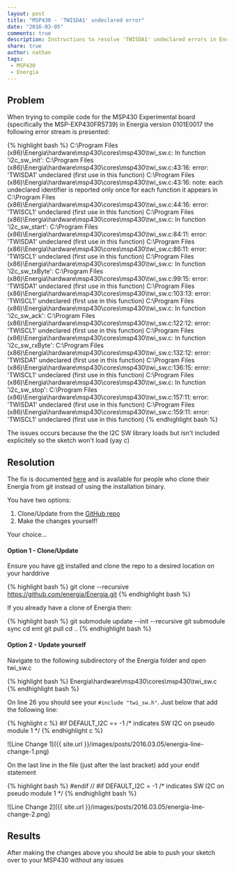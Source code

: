 ```yaml
---
layout: post
title: "MSP430 - 'TWISDA1' undeclared error"
date: "2016-03-05"
comments: true
description: Instructions to resolve 'TWISDA1' undeclared errors in Energia 17
share: true
author: nathan
tags:
 - MSP430
 - Energia
---
```


## Problem

When trying to compile code for the MSP430 Experimental board (specifically the MSP-EXP430FR5739) in Energia version 0101E0017 the following error stream is presented:

{% highlight bash %}
C:\Program Files (x86)\Energia\hardware\msp430\cores\msp430\twi_sw.c: In function 'i2c_sw_init':
C:\Program Files (x86)\Energia\hardware\msp430\cores\msp430\twi_sw.c:43:16: error: 'TWISDA1' undeclared (first use in this function)
C:\Program Files (x86)\Energia\hardware\msp430\cores\msp430\twi_sw.c:43:16: note: each undeclared identifier is reported only once for each function it appears in
C:\Program Files (x86)\Energia\hardware\msp430\cores\msp430\twi_sw.c:44:16: error: 'TWISCL1' undeclared (first use in this function)
C:\Program Files (x86)\Energia\hardware\msp430\cores\msp430\twi_sw.c: In function 'i2c_sw_start':
C:\Program Files (x86)\Energia\hardware\msp430\cores\msp430\twi_sw.c:84:11: error: 'TWISDA1' undeclared (first use in this function)
C:\Program Files (x86)\Energia\hardware\msp430\cores\msp430\twi_sw.c:86:11: error: 'TWISCL1' undeclared (first use in this function)
C:\Program Files (x86)\Energia\hardware\msp430\cores\msp430\twi_sw.c: In function 'i2c_sw_txByte':
C:\Program Files (x86)\Energia\hardware\msp430\cores\msp430\twi_sw.c:99:15: error: 'TWISDA1' undeclared (first use in this function)
C:\Program Files (x86)\Energia\hardware\msp430\cores\msp430\twi_sw.c:103:13: error: 'TWISCL1' undeclared (first use in this function)
C:\Program Files (x86)\Energia\hardware\msp430\cores\msp430\twi_sw.c: In function 'i2c_sw_ack':
C:\Program Files (x86)\Energia\hardware\msp430\cores\msp430\twi_sw.c:122:12: error: 'TWISCL1' undeclared (first use in this function)
C:\Program Files (x86)\Energia\hardware\msp430\cores\msp430\twi_sw.c: In function 'i2c_sw_rxByte':
C:\Program Files (x86)\Energia\hardware\msp430\cores\msp430\twi_sw.c:132:12: error: 'TWISDA1' undeclared (first use in this function)
C:\Program Files (x86)\Energia\hardware\msp430\cores\msp430\twi_sw.c:136:15: error: 'TWISCL1' undeclared (first use in this function)
C:\Program Files (x86)\Energia\hardware\msp430\cores\msp430\twi_sw.c: In function 'i2c_sw_stop':
C:\Program Files (x86)\Energia\hardware\msp430\cores\msp430\twi_sw.c:157:11: error: 'TWISDA1' undeclared (first use in this function)
C:\Program Files (x86)\Energia\hardware\msp430\cores\msp430\twi_sw.c:159:11: error: 'TWISCL1' undeclared (first use in this function)
{% endhighlight bash %}

The issues occurs because the the I2C SW library loads but isn't included explicitely so the sketch won't load (yay c)

## Resolution

The fix is documented [here](https://github.com/energia/Energia/commit/827e338d22f57e03f21ffb5a064c271498d983b6) and is available for people who clone their Energia from git instead of using the installation binary.

You have two options:

1. Clone/Update from the [GitHub repo](https://github.com/energia/Energia)
2. Make the changes yourself!

Your choice...

#### Option 1 - Clone/Update

Ensure you have [git](http://www.git-scm.com/) installed and clone the repo to a desired location on your harddrive

{% highlight bash %}
git clone --recursive https://github.com/energia/Energia.git
{% endhighlight bash %}

If you already have a clone of Energia then:

{% highlight bash %}
git submodule update --init --recursive
git submodule sync
cd emt
git pull
cd ..
{% endhighlight bash %}

#### Option 2 - Update yourself

Navigate to the following subdirectory of the Energia folder and open twi_sw.c

{% highlight bash %}
Energia\hardware\msp430\cores\msp430\twi_sw.c
{% endhighlight bash %}

On line 26 you should see your `#include "twi_sw.h"`. Just below that add the following line:

{% highlight c %}
#if DEFAULT_I2C == -1 /* indicates SW I2C on pseudo module 1 */
{% endhighlight c %}

![Line Change 1]({{ site.url }}/images/posts/2016.03.05/energia-line-change-1.png)

On the last line in the file (just after the last bracket) add your endif statement

{% highlight bash %}
#endif // #if DEFAULT_I2C = -1 /* indicates SW I2C on pseudo module 1 */
{% endhighlight bash %}

![Line Change 2]({{ site.url }}/images/posts/2016.03.05/energia-line-change-2.png)

## Results

After making the changes above you should be able to push your sketch over to your MSP430 without any issues
